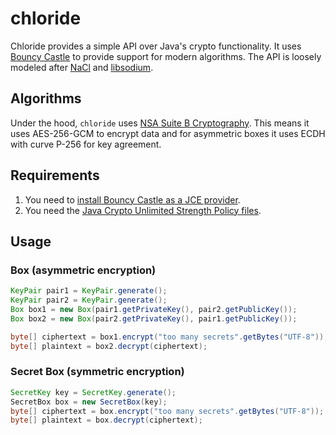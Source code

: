 # chloride

Chloride provides a simple API over Java's crypto functionality. It uses [Bouncy Castle](https://www.bouncycastle.org/java.html) to provide support for modern algorithms. The API is loosely modeled after [NaCl](http://nacl.cr.yp.to/) and [libsodium](https://github.com/jedisct1/libsodium).

## Algorithms

Under the hood, `chloride` uses [NSA Suite B Cryptography](http://en.wikipedia.org/wiki/NSA_Suite_B_Cryptography). This means it uses AES-256-GCM to encrypt data and for asymmetric boxes it uses ECDH with curve P-256 for key agreement.

## Requirements

1. You need to [install Bouncy Castle as a JCE provider](http://www.bouncycastle.org/wiki/display/JA1/Provider+Installation).
2. You need the [Java Crypto Unlimited Strength Policy files](http://www.oracle.com/technetwork/java/javase/downloads/jce8-download-2133166.html).

## Usage

### Box (asymmetric encryption)

```java
KeyPair pair1 = KeyPair.generate();
KeyPair pair2 = KeyPair.generate();
Box box1 = new Box(pair1.getPrivateKey(), pair2.getPublicKey());
Box box2 = new Box(pair2.getPrivateKey(), pair1.getPublicKey());

byte[] ciphertext = box1.encrypt("too many secrets".getBytes("UTF-8"));
byte[] plaintext = box2.decrypt(ciphertext);
```

### Secret Box (symmetric encryption)

```java
SecretKey key = SecretKey.generate();
SecretBox box = new SecretBox(key);
byte[] ciphertext = box.encrypt("too many secrets".getBytes("UTF-8"));
byte[] plaintext = box.decrypt(ciphertext);
```
